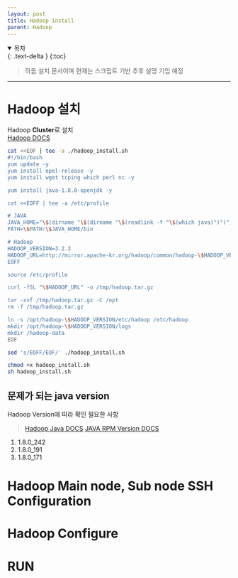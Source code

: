 ```yaml
---
layout: post
title: Hadoop install
parent: Hadoop
---
```

<details open markdown="block">
  <summary>
    목차
  </summary>
  {: .text-delta }
{:toc}
</details>

> 하둡 설치 문서이며 현재는 스크립트 기반
> 추후 설명 기입 예정

----
   
# Hadoop 설치
Hadoop **Cluster**로 설치   
[Hadoop DOCS](https://hadoop.apache.org/docs/r3.2.3/hadoop-project-dist/hadoop-common/ClusterSetup.html)


```bash
cat <<EOF | tee -a ./hadoop_install.sh
#!/bin/bash
yum update -y
yum install epel-release -y
yum install wget tcping which perl nc -y

yum install java-1.8.0-openjdk -y

cat <<EOFF | tee -a /etc/profile

# JAVA 
JAVA_HOME="\$(dirname "\$(dirname "\$(readlink -f "\$(which java)")")")"
PATH=\$PATH:\$JAVA_HOME/bin

# Hadoop
HADOOP_VERSION=3.2.3
HADOOP_URL=http://mirror.apache-kr.org/hadoop/common/hadoop-\$HADOOP_VERSION/hadoop-\$HADOOP_VERSION.tar.gz
EOFF

source /etc/profile

curl -fSL "\$HADOOP_URL" -o /tmp/hadoop.tar.gz

tar -xvf /tmp/hadoop.tar.gz -C /opt
rm -f /tmp/hadoop.tar.gz 

ln -s /opt/hadoop-\$HADOOP_VERSION/etc/hadoop /etc/hadoop
mkdir /opt/hadoop-\$HADOOP_VERSION/logs
mkdir /hadoop-data
EOF

sed 's/EOFF/EOF/' ./hadoop_install.sh

chmod +x hadoop_install.sh
sh hadoop_install.sh
```

## 문제가 되는 java version
Hadoop Version에 따라 확인 필요한 사항   
> [Hadoop Java DOCS](https://cwiki.apache.org/confluence/display/HADOOP/Hadoop+Java+Versions)
> [JAVA RPM Version DOCS](https://rpmfind.net/linux/rpm2html/search.php?query=java-1.8.0-openjdk)

   
1. 1.8.0_242
2. 1.8.0_191
3. 1.8.0_171

# Hadoop Main node, Sub node SSH Configuration


# Hadoop Configure

# RUN
